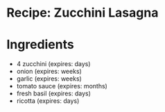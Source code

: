 Recipe: Zucchini Lasagna
========================

Ingredients
===========

- 4 zucchini (expires: days)
- onion (expires: weeks)
- garlic (expires: weeks)
- tomato sauce (expires: months)
- fresh basil (expires: days)
- ricotta (expires: days)
